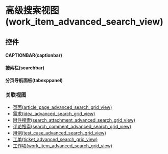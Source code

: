 # 高级搜索视图(work_item_advanced_search_view)  <!-- {docsify-ignore-all} -->




## 控件
#### CAPTIONBAR(captionbar)

#### 搜索栏(searchbar)

#### 分页导航面板(tabexppanel)



### 关联视图
  * [页面(article_page_advanced_search_grid_view)](app/view/article_page_advanced_search_grid_view)
  * [需求(idea_advanced_search_grid_view)](app/view/idea_advanced_search_grid_view)
  * [附件搜索(search_attachment_advanced_search_grid_view)](app/view/search_attachment_advanced_search_grid_view)
  * [评论搜索(search_comment_advanced_search_grid_view)](app/view/search_comment_advanced_search_grid_view)
  * [用例(test_case_advanced_search_grid_view)](app/view/test_case_advanced_search_grid_view)
  * [工单(ticket_advanced_search_grid_view)](app/view/ticket_advanced_search_grid_view)
  * [工作项(work_item_advanced_search_grid_view)](app/view/work_item_advanced_search_grid_view)

<script>
 const { createApp } = Vue
  createApp({
    data() {
      return {

      }
    }
  }).use(ElementPlus).mount('#app')
</script>